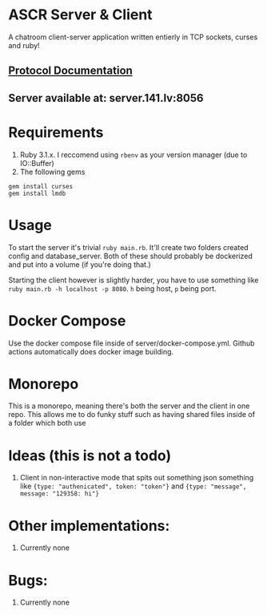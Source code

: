 # ASCR Server & Client
A chatroom client-server application written entierly in
TCP sockets, curses and ruby!

## [Protocol Documentation](profile/protocol.md)

## Server available at: server.141.lv:8056

# Requirements
1. Ruby 3.1.x. I reccomend using `rbenv` as your version manager (due to IO::Buffer)
2. The following gems
```
gem install curses
gem install lmdb
```

# Usage
To start the server it's trivial `ruby main.rb`. It'll create two folders created config and database_server. Both of these should probably be dockerized and put into a volume (if you're doing that.)

Starting the client however is slightly harder, you have to use something like `ruby main.rb -h localhost -p 8080`. `h` being host, `p` being port.

# Docker Compose
Use the docker compose file inside of server/docker-compose.yml. Github actions automatically does docker image building.

# Monorepo
This is a monorepo, meaning there's both the server and the client in one repo. This allows me to do funky stuff such as having shared files inside of a folder which both use

# Ideas (this is not a todo)
1. Client in non-interactive mode that spits out something json something like `{type: "authenicated", token: "token"}` and `{type: "message", message: "129358: hi"}`

# Other implementations:
1. Currently none

# Bugs:
1. Currently none
